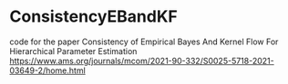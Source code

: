 # ConsistencyEBandKF
code for the paper Consistency of Empirical Bayes And Kernel Flow For Hierarchical Parameter Estimation
https://www.ams.org/journals/mcom/2021-90-332/S0025-5718-2021-03649-2/home.html
